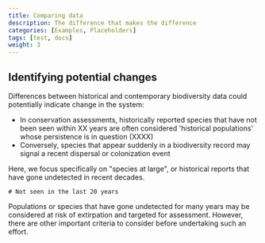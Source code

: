 ```yaml
---
title: Comparing data
description: The difference that makes the difference
categories: [Examples, Placeholders]
tags: [test, docs]
weight: 3
---
```


## Identifying potential changes

Differences between historical and contemporary biodiversity data could potentially indicate change in the system:

* In conservation assessments, historically reported species that have not been seen within XX years are often considered 
'historical populations' whose persistence is in question (XXXX)
* Conversely, species that appear suddenly in a biodiversity record may signal a recent dispersal or colonization event

Here, we focus specifically on "species at large", or historical reports that have gone undetected in recent decades.

```
# Not seen in the last 20 years
```

Populations or species that have gone undetected for many years may be considered at risk of extirpation and targeted for assessment.
However, there are other important criteria to consider before undertaking such an effort.
